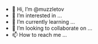 - 👋 Hi, I’m @muzzletov
- 👀 I’m interested in ...
- 🌱 I’m currently learning ...
- 💞️ I’m looking to collaborate on ...
- 📫 How to reach me ...

<!---
muzzletov/muzzletov is a ✨ special ✨ repository because its `README.md` (this file) appears on your GitHub profile.
You can click the Preview link to take a look at your changes.
--->
